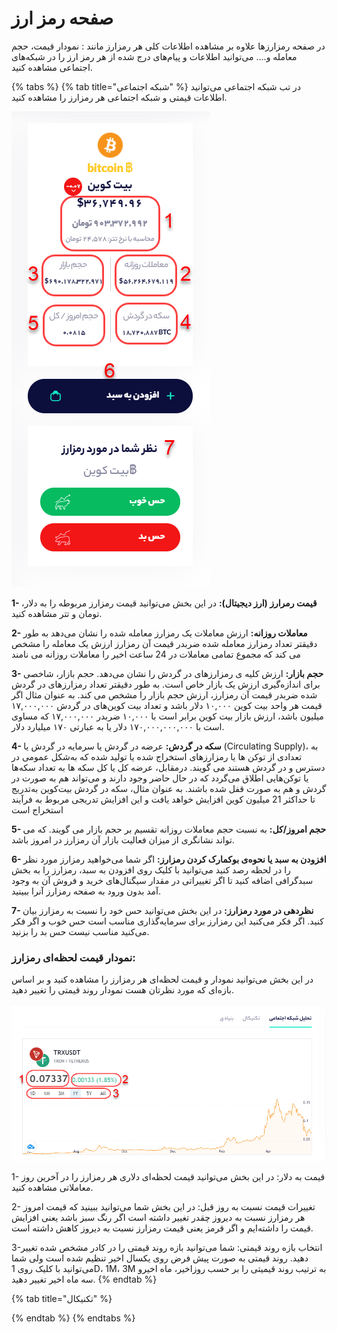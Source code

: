 # صفحه رمز ارز

در صفحه رمزارزها علاوه بر مشاهده اطلاعات کلی هر رمزارز مانند : نمودار قیمت، حجم معامله و.... می‌توانید اطلاعات و پیام‌های درج شده از هر رمز ارز را در شبکه‌های اجتماعی مشاهده کنید.

{% tabs %}
{% tab title="شبکه اجتماعی" %}
در تب شبکه اجتماعی می‌توانید اطلاعات قیمتی و شبکه اجتماعی هر رمزارز را مشاهده کنید.

![](../.gitbook/assets/image%20%281%29.png)

**1- قیمت رمرارز \(ارز دیجیتال\):** در این بخش می‌توانید قیمت رمزارز مربوطه را به دلار، تومان و تتر مشاهده کنید.

**2- معاملات روزانه:** ارزش معاملات یک رمزارز معامله شده را نشان می‌دهد به طور دقیقتر تعداد رمزارز معامله شده ضربدر قیمت آن رمزارز ارزش یک معامله را مشخص می کند که مجموع تمامی معاملات در 24 ساعت اخیر را معاملات روزانه می نامند

**3- حجم بازار:** ارزش کلیه ی رمزارزهای در گردش را نشان می‌دهد. حجم بازار، شاخصی برای اندازه‌گیری ارزش یک بازار خاص است. به طور دقیقتر تعداد رمزارزهای در گردش شده ضربدر قیمت آن رمزارز، ارزش حجم بازار را مشخص می کند. به عنوان مثال اگر قیمت هر واحد بیت کوین ۱۰,۰۰۰ دلار باشد و تعداد بیت کوین‌های در گردش ۱۷,۰۰۰,۰۰۰ میلیون باشد، ارزش بازار بیت کوین برابر است با ۱۰,۰۰۰ ضربدر ۱۷,۰۰۰,۰۰۰ که مساوی است با ۱۷۰,۰۰۰,۰۰۰,۰۰۰ دلار یا به عبارتی ۱۷۰ میلیارد دلار.

**4- سکه در گردش:** عرضه در گردش یا سرمایه در گردش یا \(Circulating Supply\)، به تعدادی از توکن ها یا رمزارزهای استخراج شده یا تولید شده که به‌شکل عمومی در دسترس و در گردش هستند می گویند. درمقابل، عرضه کل یا کل سکه ها به تعداد سکه‌ها یا توکن‌هایی اطلاق می‌گردد که در حال حاضر وجود دارند و می‌تواند هم به صورت در گردش و هم به صورت قفل شده‌ باشند. به عنوان مثال، سکه در گردش بیت‌کوین به‌تدریج تا حداکثر 21 میلیون کوین افزایش خواهد یافت و این افزایش تدریجی مربوط به فرآیند استخراج است

**5- حجم امروز/کل:** به نسبت حجم معاملات روزانه تقسیم بر حجم بازار می گویند. که می تواند نشانگری از میزان فعالیت بازار آن رمزارز در امروز باشد.

**6- افزودن به سبد  یا نحوه‌ی بوکمارک کردن رمزارز:** اگر شما می‌خواهید رمزارز مورد نظر را در لحظه رصد کنید می‌توانید با کلیک روی افزودن به سبد، رمزارز را به بخش سبدگرافی اضافه کنید تا اگر تغییراتی در مقدار سیگنال‌های خرید و فروش آن به وجود آمد بدون ورود به صفحه رمزارز آنرا ببینید.

**7- نظردهی در مورد رمزارز:** در این بخش می‌توانید حس خود را نسبت به رمزارز بیان کنید. اگر فکر می‌کنید این رمزارز برای سرمایه‌گذاری مناسب است حس خوب و اگر فکر می‌کنید مناسب نیست حس بد را بزنید.

### نمودار قیمت لحظه‌ای رمزارز:

در این بخش می‌توانید نمودار و قیمت لحظه‌ای هر رمزارز را مشاهده کنید و بر اساس بازه‌ای که مورد نظرتان هست نمودار روند قیمتی را تغییر دهید.

![](../.gitbook/assets/qymt-lhzh-ay%20%281%29.png)

1- قیمت به دلار: در این بخش می‌توانید قیمت لحظه‌ای دلاری هر رمزارز را در آخرین روز معاملاتی مشاهده کنید.

2- تغییرات قیمت نسبت به روز قبل: در این بخش شما می‌توانید ببینید که قیمت امروز هر رمزارز نسبت به دیروز چقدر تغییر داشته است اگر رنگ سبز باشد یعنی افزایش قیمت را داشته‌ایم و اگر قرمز یعنی قیمت رمزارز نسبت به دیروز کاهش داشته است.

3-انتخاب بازه روند قیمتی: شما می‌توانید بازه روند قیمتی را در کادر مشخص شده تغییر دهید. روند قیمتی به صورت پیش فرض روی یکسال اخیر تنظیم شده است ولی شما می‌توانید با کلیک روی 1D، 1M، 3M به ترتیب روند قیمیتی را بر حسب روزاخیر، ماه اخیرو سه ماه اخیر تغییر دهید.
{% endtab %}

{% tab title="تکنیکال" %}

{% endtab %}
{% endtabs %}





